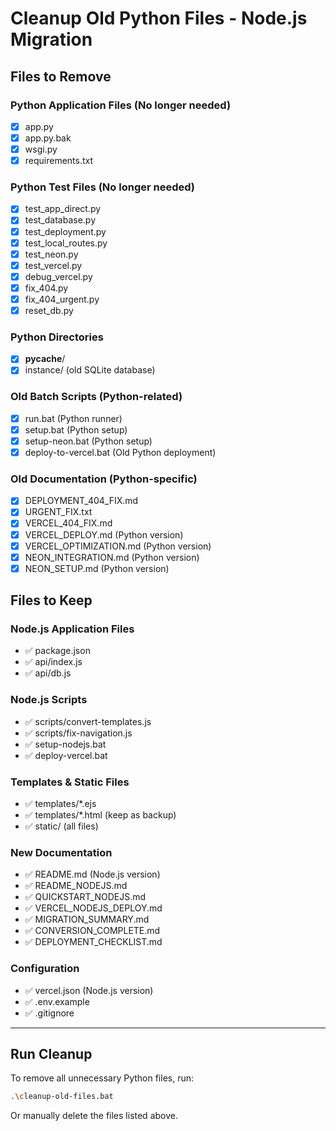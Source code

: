 # Cleanup Old Python Files - Node.js Migration

## Files to Remove

### Python Application Files (No longer needed)
- [x] app.py
- [x] app.py.bak  
- [x] wsgi.py
- [x] requirements.txt

### Python Test Files (No longer needed)
- [x] test_app_direct.py
- [x] test_database.py
- [x] test_deployment.py
- [x] test_local_routes.py
- [x] test_neon.py
- [x] test_vercel.py
- [x] debug_vercel.py
- [x] fix_404.py
- [x] fix_404_urgent.py
- [x] reset_db.py

### Python Directories
- [x] __pycache__/
- [x] instance/ (old SQLite database)

### Old Batch Scripts (Python-related)
- [x] run.bat (Python runner)
- [x] setup.bat (Python setup)
- [x] setup-neon.bat (Python setup)
- [x] deploy-to-vercel.bat (Old Python deployment)

### Old Documentation (Python-specific)
- [x] DEPLOYMENT_404_FIX.md
- [x] URGENT_FIX.txt
- [x] VERCEL_404_FIX.md
- [x] VERCEL_DEPLOY.md (Python version)
- [x] VERCEL_OPTIMIZATION.md (Python version)
- [x] NEON_INTEGRATION.md (Python version)
- [x] NEON_SETUP.md (Python version)

## Files to Keep

### Node.js Application Files
- ✅ package.json
- ✅ api/index.js
- ✅ api/db.js

### Node.js Scripts
- ✅ scripts/convert-templates.js
- ✅ scripts/fix-navigation.js
- ✅ setup-nodejs.bat
- ✅ deploy-vercel.bat

### Templates & Static Files
- ✅ templates/*.ejs
- ✅ templates/*.html (keep as backup)
- ✅ static/ (all files)

### New Documentation
- ✅ README.md (Node.js version)
- ✅ README_NODEJS.md
- ✅ QUICKSTART_NODEJS.md
- ✅ VERCEL_NODEJS_DEPLOY.md
- ✅ MIGRATION_SUMMARY.md
- ✅ CONVERSION_COMPLETE.md
- ✅ DEPLOYMENT_CHECKLIST.md

### Configuration
- ✅ vercel.json (Node.js version)
- ✅ .env.example
- ✅ .gitignore

---

## Run Cleanup

To remove all unnecessary Python files, run:

```bash
.\cleanup-old-files.bat
```

Or manually delete the files listed above.
